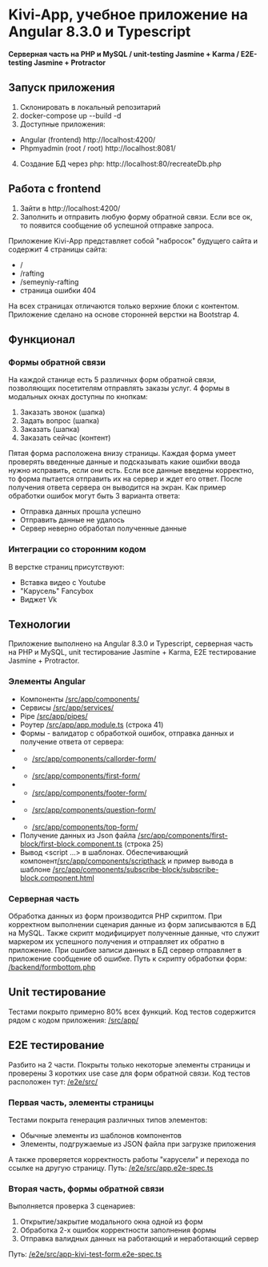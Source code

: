 # Kivi-App, учебное приложение на Angular 8.3.0 и Typescript
**Серверная часть на PHP и MySQL / unit-testing Jasmine + Karma / E2E-testing Jasmine + Protractor**

## Запуск приложения
1. Склонировать в локальный репозитарий
2. docker-compose up --build -d
3. Доступные приложения:
* Angular (frontend) http://localhost:4200/
* Phpmyadmin (root / root) http://localhost:8081/
4. Создание БД через php: http://localhost:80/recreateDb.php

## Работа с frontend
1. Зайти в http://localhost:4200/
2. Заполнить и отправить любую форму обратной связи. Если все ок, то появится сообщение об успешной отправке запроса.



Приложение Kivi-App представляет собой "набросок" будущего сайта и содержит 4 страницы сайта:
* /
* /rafting
* /semeyniy-rafting
* страница ошибки 404 

На всех страницах отличаются только верхние блоки с контентом.
Приложение сделано на основе сторонней верстки на Bootstrap 4.


## Функционал

### Формы обратной связи
На каждой станице есть 5 различных форм обратной связи, позволяющих посетителям отправлять заказы услуг. 4 формы в модальных окнах доступны по кнопкам:
1. Заказать звонок (шапка)
2. Задать вопрос (шапка)
3. Заказать (шапка)
4. Заказать сейчас (контент)

Пятая форма расположена внизу страницы.
Каждая форма умеет проверять введенные данные и подсказывать какие ошибки ввода нужно исправить, если они есть. Если все данные введены корректно, то форма пытается отправить их на сервер и ждет его ответ. После получения ответа сервера он выводится на экран. Как пример обработки ошибок могут быть 3 варианта ответа:
* Отправка данных прошла успешно
* Отправить данные не удалось
* Сервер неверно обработал полученные данные

### Интеграции со сторонним кодом
В верстке страниц присутствуют:
* Вставка видео с Youtube
* "Карусель" Fancybox
* Виджет Vk


## Технологии
Приложение выполнено на Angular 8.3.0 и Typescript, серверная часть на PHP и MySQL, unit тестирование Jasmine + Karma, E2E тестирование Jasmine + Protractor.

### Элементы Angular
* Компоненты [/src/app/components/](https://github.com/DevAleks/Kivi/tree/master/src/app/components/)
* Сервисы [/src/app/services/](https://github.com/DevAleks/Kivi/tree/master/src/app/services/)
* Pipe [/src/app/pipes/](https://github.com/DevAleks/Kivi/tree/master/src/app/pipes/)
* Роутер [/src/app/app.module.ts](https://github.com/DevAleks/Kivi/tree/master/src/app/app.module.ts) (строка 41)
* Формы - валидатор с обработкой ошибок, отправка данных и получение ответа от сервера:
* - [/src/app/components/callorder-form/](https://github.com/DevAleks/Kivi/tree/master/src/app/components/callorder-form/)
* - [/src/app/components/first-form/](https://github.com/DevAleks/Kivi/tree/master/src/app/components/first-form/)
* - [/src/app/components/footer-form/](https://github.com/DevAleks/Kivi/tree/master/src/app/components/footer-form/)
* - [/src/app/components/question-form/](https://github.com/DevAleks/Kivi/tree/master/src/app/components/question-form/)
* - [/src/app/components/top-form/](https://github.com/DevAleks/Kivi/tree/master/src/app/components/top-form/)
* Получение данных из Json файла [/src/app/components/first-block/first-block.component.ts](https://github.com/DevAleks/Kivi/tree/master/src/app/components/first-block/first-block.component.ts) (строка 25)
* Вывод <script ...> в шаблонах. Обеспечивающий компонент[/src/app/components/scripthack](https://github.com/DevAleks/Kivi/tree/master/src/app/components/scripthack) и пример вывода в шаблоне [/src/app/components/subscribe-block/subscribe-block.component.html](https://github.com/DevAleks/Kivi/tree/master/src/app/components/subscribe-block/subscribe-block.component.html)
  
### Серверная часть 
Обработка данных из форм производится PHP скриптом. 
При корректном выполнении сценария данные из форм записываются в БД на MySQL. Также скрипт модифицирует полученные данные, что служит маркером их успешного получения и отправляет их обратно в приложение.
При ошибке записи данных в БД сервер отправляет в приложение сообщение об ошибке.
Путь к скрипту обработки форм: [/backend/formbottom.php](https://github.com/DevAleks/Kivi/tree/master/backend/formbottom.php)


## Unit тестирование
Тестами покрыто примерно 80% всех функций. Код тестов содержится рядом с кодом приложения: [/src/app/](https://github.com/DevAleks/Kivi/tree/master/src/app/)


## E2E тестирование
Разбито на 2 части. Покрыты только некоторые элементы страницы и проверены 3 коротких use case для форм обратной связи.
Код тестов расположен тут: [/e2e/src/](https://github.com/DevAleks/Kivi/tree/master/e2e/src/)

### Первая часть, элементы страницы
Тестами покрыта генерация различных типов элементов:
* Обычные элементы из шаблонов компонентов
* Элементы, подгружаемые из JSON файла при загрузке приложения

А также проверяется корректность работы "карусели" и перехода по ссылке на другую страницу.
Путь: [/e2e/src/app.e2e-spec.ts](https://github.com/DevAleks/Kivi/tree/master/e2e/src/app.e2e-spec.ts)

### Вторая часть, формы обратной связи
Выполняется проверка 3 сценариев:
1. Открытие/закрытие модального окна одной из форм
2. Обработка 2-х ошибок корректности заполнения формы
3. Отправка валидных данных на работающий и неработающий сервер

Путь: [/e2e/src/app-kivi-test-form.e2e-spec.ts](https://github.com/DevAleks/Kivi/tree/master/e2e/src/app-kivi-test-form.e2e-spec.ts)
